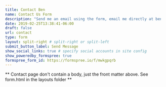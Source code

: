 ```yaml
---
title: Contact Ben
name: Contact Us Form
description: "Send me an email using the form, email me directly at ben@thousandfurrowsfarm.com, or check out the farms instagram."
date: 2019-02-25T13:38:41-06:00
draft: false
url: contact
type: form
layout: split-right # split-right or split-left
submit_button_label: Send Message
show_social_links: true # specify social accounts in site config
show_poweredby_formspree: true
formspree_form_id: https://formspree.io/f/mwkgpqrb
---
```


** Contact page don't contain a body, just the front matter above.
See form.html in the layouts folder **
